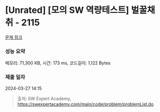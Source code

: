 # [Unrated] [모의 SW 역량테스트] 벌꿀채취 - 2115 

[문제 링크](https://swexpertacademy.com/main/code/problem/problemDetail.do?contestProbId=AV5V4A46AdIDFAWu) 

### 성능 요약

메모리: 71,300 KB, 시간: 173 ms, 코드길이: 1,122 Bytes

### 제출 일자

2024-03-27 14:15



> 출처: SW Expert Academy, https://swexpertacademy.com/main/code/problem/problemList.do